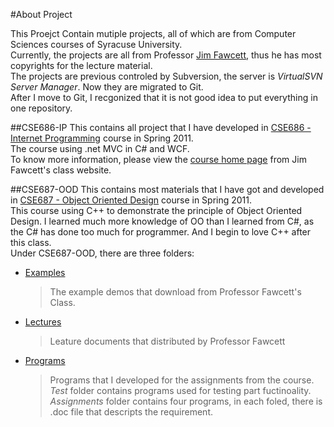 #About Project

This Proejct Contain mutiple projects, all of which are from Computer Sciences courses of Syracuse University.    
Currently, the projects are all from Professor [Jim Fawcett](http://www.lcs.syr.edu/faculty/fawcett/), thus he has most copyrights for the lecture material.    
The projects are previous controled by Subversion, the server is *VirtualSVN Server Manager*. Now they are migrated to Git.    
After I move to Git, I recgonized that it is not good idea to put everything in one repository.     

##CSE686-IP
This contains all project that I have developed in [CSE686 - Internet Programming](http://www.lcs.syr.edu/faculty/fawcett/handouts/webpages/CSE686.htm "Course Page") course in Spring 2011.   
The course using .net MVC in C# and WCF.   
To know more information, please view the [course home page](http://www.lcs.syr.edu/faculty/fawcett/handouts/webpages/CSE686.htm) from Jim Fawcett's class website.   


##CSE687-OOD
This contains most materials that I have got and developed in [CSE687 - Object Oriented Design](http://www.lcs.syr.edu/faculty/fawcett/handouts/webpages/CSE687.htm "Course Page") course in Spring 2011.    
This course using C++ to demonstrate the principle of Object Oriented Design. I learned much more knowledge of OO than I learned from C#, as the C# has done too much for programmer. And I begin to love C++ after this class.    
Under CSE687-OOD, there are three folders:    

- [Examples](SU-Courses/CSE687-OOD/Examples "Go into folder")    
	> The example demos that download from Professor Fawcett's Class.   
	
- [Lectures](SU-Courses/CSE687-OOD/Lectures "Go into folder")   
	> Leature documents that distributed by Professor Fawcett    
	
- [Programs](SU-Courses/CSE687-OOD/Programs "Go into folder")    
	> Programs that I developed for the assignments from the course.    
	> *Test* folder contains programs used for testing part fuctinoality.    
	> *Assignments* folder contains four programs, in each foled, there is \.doc file that descripts the requirement.

